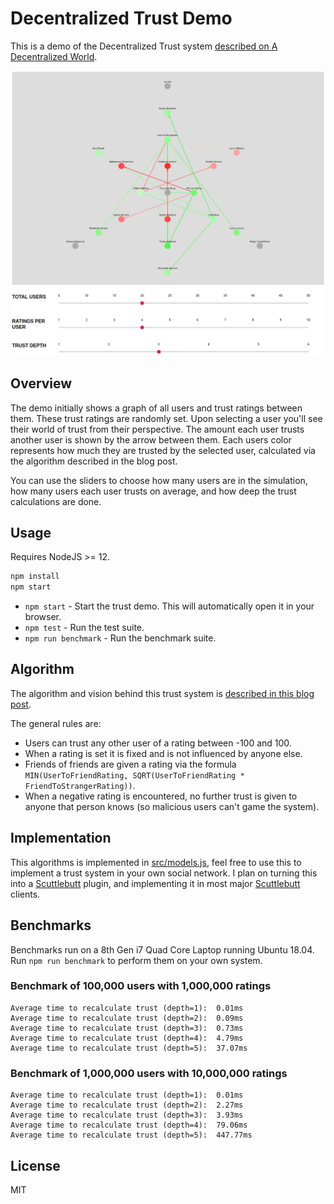 # Decentralized Trust Demo

This is a demo of the Decentralized Trust system [described on A Decentralized World](https://adecentralizedworld.com).

![trust demo image](trust-demo.png)

## Overview

The demo initially shows a graph of all users and trust ratings between
them. These trust ratings are randomly set. Upon selecting a user you'll
see their world of trust from their perspective. The amount each user trusts
another user is shown by the arrow between them. Each users color represents
how much they are trusted by the selected user, calculated via the algorithm
described in the blog post.

You can use the sliders to choose how many users are in the simulation, how many users each user trusts on average, and how deep the trust calculations are done.

## Usage

Requires NodeJS >= 12.

```sh
npm install
npm start
```

- `npm start` - Start the trust demo. This will automatically open it in your browser.
- `npm test` - Run the test suite.
- `npm run benchmark` - Run the benchmark suite.

## Algorithm

The algorithm and vision behind this trust system is [described in this blog post](https://adecentralizedworld.com).

The general rules are:

- Users can trust any other user of a rating between -100 and 100.
- When a rating is set it is fixed and is not influenced by anyone else.
- Friends of friends are given a rating via the formula `MIN(UserToFriendRating, SQRT(UserToFriendRating * FriendToStrangerRating))`.
- When a negative rating is encountered, no further trust is given to anyone that person knows (so malicious users can't game the system).

## Implementation

This algorithms is implemented in [src/models.js](src/models.js), feel free to use this to implement a trust system in your own social network.
I plan on turning this into a [Scuttlebutt] plugin, and implementing it in most major [Scuttlebutt] clients.

## Benchmarks

Benchmarks run on a 8th Gen i7 Quad Core Laptop running Ubuntu 18.04. Run `npm run benchmark` to perform them on your own system.

### Benchmark of 100,000 users with 1,000,000 ratings

```text
Average time to recalculate trust (depth=1):  0.01ms
Average time to recalculate trust (depth=2):  0.09ms
Average time to recalculate trust (depth=3):  0.73ms
Average time to recalculate trust (depth=4):  4.79ms
Average time to recalculate trust (depth=5):  37.07ms
```

### Benchmark of 1,000,000 users with 10,000,000 ratings

```text
Average time to recalculate trust (depth=1):  0.01ms
Average time to recalculate trust (depth=2):  2.27ms
Average time to recalculate trust (depth=3):  3.93ms
Average time to recalculate trust (depth=4):  79.06ms
Average time to recalculate trust (depth=5):  447.77ms
```

[Scuttlebutt]: https://scuttlebutt.nz

## License

MIT